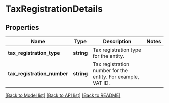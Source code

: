 # TaxRegistrationDetails

## Properties
Name | Type | Description | Notes
------------ | ------------- | ------------- | -------------
**tax_registration_type** | **string** | Tax registration type for the entity. | 
**tax_registration_number** | **string** | Tax registration number for the entity. For example, VAT ID. | 

[[Back to Model list]](../../README.md#documentation-for-models) [[Back to API list]](../../README.md#documentation-for-api-endpoints) [[Back to README]](../../README.md)

